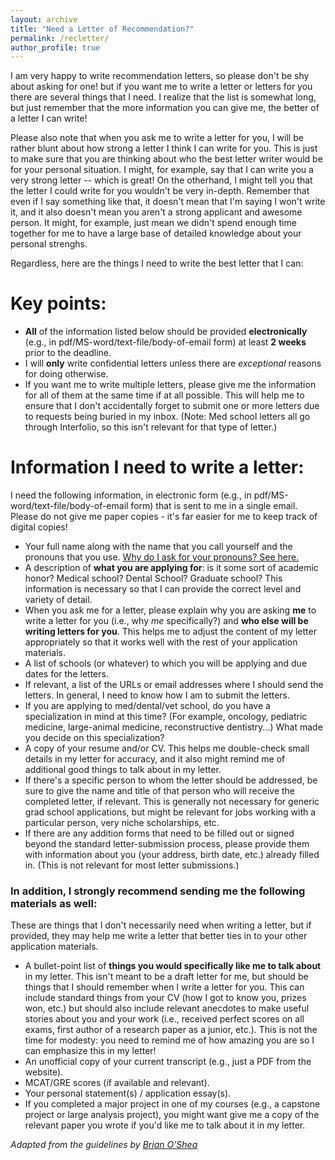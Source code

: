 ```yaml
---
layout: archive
title: "Need a Letter of Recommendation?"
permalink: /recletter/
author_profile: true
---
```

 
I am very happy to write recommendation letters, so please don't be shy about asking for one! but if you want me to write a letter or letters for you there are several things that I need. I realize that the list is somewhat long, but just remember that the more information you can give me, the better of a letter I can write!

Please also note that when you ask me to write a letter for you, I will be rather blunt about how strong a letter I think I can write for you. This is just to make sure that you are thinking about who the best letter writer would be for your personal situation. I might, for example, say that I can write you a very strong letter -- which is great! On the otherhand, I might tell you that the letter I could write for you wouldn't be very in-depth. Remember that even if I say something like that, it doesn't mean that I'm saying I won't write it, and it also doesn't mean you aren't a strong applicant and awesome person. It might, for example, just mean we didn't spend enough time together for me to have a large base of detailed knowledge about your personal strenghs.

Regardless, here are the things I need to write the best letter that I can:

# Key points:
- **All** of the information listed below should be provided **electronically** (e.g., in pdf/MS-word/text-file/body-of-email form) at least **2 weeks** prior to the deadline.
- I will **only** write confidential letters unless there are *exceptional* reasons for doing otherwise.
- If you want me to write multiple letters, please give me the information for all of them at the same time if at all possible. This will help me to ensure that I don't accidentally forget to submit one or more letters due to requests being buried in my inbox. (Note: Med school letters all go through Interfolio, so this isn't relevant for that type of letter.)

# Information I need to write a letter:
I need the following information, in electronic form (e.g., in pdf/MS-word/text-file/body-of-email form) that is sent to me in a single email. Please do not give me paper copies - it's far easier for me to keep track of digital copies!

- Your full name along with the name that you call yourself and the pronouns that you use. [Why do I ask for your pronouns? See here.](https://www.mypronouns.org/)
- A description of **what you are applying for**: is it some sort of academic honor? Medical school? Dental School? Graduate school? This information is necessary so that I can provide the correct level and variety of detail.
- When you ask me for a letter, please explain why you are asking **me** to write a letter for you (i.e., why *me* specifically?) and **who else will be writing letters for you**. This helps me to adjust the content of my letter appropriately so that it works well with the rest of your application materials.
- A list of schools (or whatever) to which you will be applying and due dates for the letters.
- If relevant, a list of the URLs or email addresses where I should send the letters. In general, I need to know how I am to submit the letters.
- If you are applying to med/dental/vet school, do you have a specialization in mind at this time? (For example, oncology, pediatric medicine, large-animal medicine, reconstructive dentistry...) What made you decide on this specialization?
- A copy of your resume and/or CV. This helps me double-check small details in my letter for accuracy, and it also might remind me of additional good things to talk about in my letter.
- If there's a specific person to whom the letter should be addressed, be sure to give the name and title of that person who will receive the completed letter, if relevant. This is generally not necessary for generic grad school applications, but might be relevant for jobs working with a particular person, very niche scholarships, etc.
- If there are any addition forms that need to be filled out or signed beyond the standard letter-submission process, please provide them with information about you (your address, birth date, etc.) already filled in. (This is not relevant for most letter submissions.)

### In addition, I strongly recommend sending me the following materials as well:
These are things that I don't necessarily need when writing a letter, but if provided, they may help me write a letter that better ties in to your other application materials.
- A bullet-point list of **things you would specifically like me to talk about** in my letter. This isn't meant to be a draft letter for me, but should be things that I should remember when I write a letter for you. This can include standard things from your CV (how I got to know you, prizes won, etc.) but should also include relevant anecdotes to make useful stories about you and your work (i.e., received perfect scores on all exams, first author of a research paper as a junior, etc.). This is not the time for modesty: you need to remind me of how amazing you are so I can emphasize this in my letter!
- An unofficial copy of your current transcript (e.g., just a PDF from the website).
- MCAT/GRE scores (if available and relevant).
- Your personal statement(s) / application essay(s).
- If you completed a major project in one of my courses (e.g., a capstone project or large analysis project), you might want give me a copy of the relevant paper you wrote if you'd like me to talk about it in my letter.


*Adapted from the guidelines by [Brian O'Shea](https://web.pa.msu.edu/people/osheabr/rec_letters.html)*
